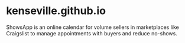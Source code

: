 # kenseville.github.io
ShowsApp is an online calendar for volume sellers in marketplaces like Craigslist to manage appointments with buyers and reduce no-shows.

